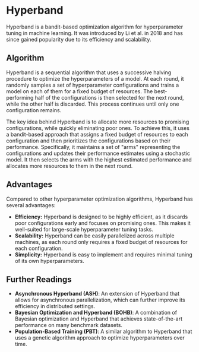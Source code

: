 # Hyperband

Hyperband is a bandit-based optimization algorithm for hyperparameter tuning in machine learning. It was introduced by Li et al. in 2018 and has since gained popularity due to its efficiency and scalability.

## Algorithm

Hyperband is a sequential algorithm that uses a successive halving procedure to optimize the hyperparameters of a model. At each round, it randomly samples a set of hyperparameter configurations and trains a model on each of them for a fixed budget of resources. The best-performing half of the configurations is then selected for the next round, while the other half is discarded. This process continues until only one configuration remains.

The key idea behind Hyperband is to allocate more resources to promising configurations, while quickly eliminating poor ones. To achieve this, it uses a bandit-based approach that assigns a fixed budget of resources to each configuration and then prioritizes the configurations based on their performance. Specifically, it maintains a set of "arms" representing the configurations and updates their performance estimates using a stochastic model. It then selects the arms with the highest estimated performance and allocates more resources to them in the next round.

## Advantages

Compared to other hyperparameter optimization algorithms, Hyperband has several advantages:

- **Efficiency:** Hyperband is designed to be highly efficient, as it discards poor configurations early and focuses on promising ones. This makes it well-suited for large-scale hyperparameter tuning tasks.
- **Scalability:** Hyperband can be easily parallelized across multiple machines, as each round only requires a fixed budget of resources for each configuration.
- **Simplicity:** Hyperband is easy to implement and requires minimal tuning of its own hyperparameters.

## Further Readings

- **Asynchronous Hyperband (ASH)**: An extension of Hyperband that allows for asynchronous parallelization, which can further improve its efficiency in distributed settings.
- **Bayesian Optimization and Hyperband (BOHB)**: A combination of Bayesian optimization and Hyperband that achieves state-of-the-art performance on many benchmark datasets.
- **Population-Based Training (PBT)**: A similar algorithm to Hyperband that uses a genetic algorithm approach to optimize hyperparameters over time.
